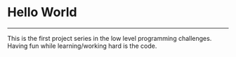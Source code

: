 # Hello World

-------------

This is the first project series in the low level programming challenges. Having fun while learning/working hard is the code.
